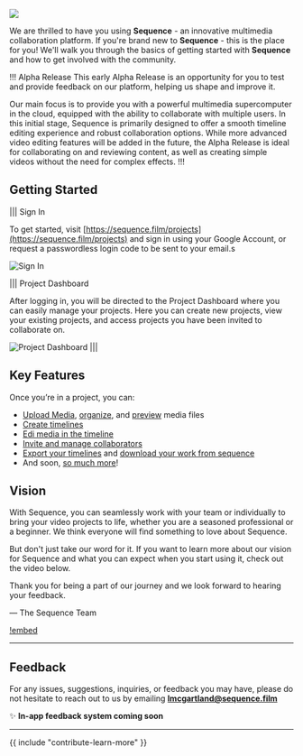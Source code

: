 ![](/static/brand/thumbnail.jpg)

We are thrilled to have you using **Sequence** - an innovative multimedia collaboration platform. If you're brand new to **Sequence** - this is the place for you! We'll walk you through the basics of getting started with **Sequence** and how to get involved with the community.

!!! Alpha Release
This early Alpha Release is an opportunity for you to test and provide feedback on our platform, helping us shape and improve it.

Our main focus is to provide you with a powerful multimedia supercomputer in the cloud, equipped with the ability to collaborate with multiple users. In this initial stage, Sequence is primarily designed to offer a smooth timeline editing experience and robust collaboration options. While more advanced video editing features will be added in the future, the Alpha Release is ideal for collaborating on and reviewing content, as well as creating simple videos without the need for complex effects.
!!!

## Getting Started



||| Sign In

To get started, visit [https://sequence.film/projects](https://sequence.film/projects) and sign in using your Google Account, or request a passwordless login code to be sent to your email.s

![Sign In](/static/onboarding/CleanShot_2022-12-27_at_16.54.162x.png)

||| Project Dashboard

After logging in, you will be directed to the Project Dashboard where you can easily manage your projects. Here you can create new projects, view your existing projects, and access projects you have been invited to collaborate on. 

![Project Dashboard](/static/onboarding/CleanShot_2022-12-27_at_16.56.022x.png)
|||




## Key Features

Once you’re in a project, you can:
- [Upload Media](/files_and_organization/uploading_files.md), [organize](/files_and_organization/organizing_files.md), and [preview](/files_and_organization/preview_and_playback.md) media files
- [Create timelines](/files_and_organization/creating_and_navigating_timelines.md)
- [Edi media in the timeline](/editing/timeline_overview_and_tools.md)
- [Invite and manage collaborators](/collaboration/managing_collaborators.md)
- [Export your timelines](/exporting_and_sharing/exporting_timelines.md) and [download your work from sequence](/exporting_and_sharing/downloading_library_assets.md)
- And soon, [so much more](/wishlist.md)!


## Vision

With Sequence, you can seamlessly work with your team or individually to bring your video projects to life, whether you are a seasoned professional or a beginner. We think everyone will find something to love about Sequence.

But don't just take our word for it. If you want to learn more about our vision for Sequence and what you can expect when you start using it, check out the video below. 

Thank you for being a part of our journey and we look forward to hearing your feedback.

— The Sequence Team

[!embed](https://youtu.be/5HCWN72N3xI)

---

## Feedback

For any issues, suggestions, inquiries, or feedback you may have, please do not hesitate to reach out to us by emailing **[lmcgartland@sequence.film](mailto:lmcgartland@sequence.film)**

<aside>
✨ <b>In-app feedback system coming soon</b>
</aside>

---

{{ include "contribute-learn-more" }}


[def]: docs/static/brand/thumbnail.jpg